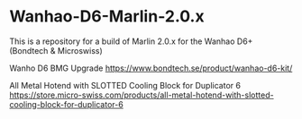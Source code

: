 # Wanhao-D6-Marlin-2.0.x
This is a repository for a build of Marlin 2.0.x for the Wanhao D6+ (Bondtech &amp; Microswiss)

Wanho D6 BMG Upgrade
https://www.bondtech.se/product/wanhao-d6-kit/

All Metal Hotend with SLOTTED Cooling Block for Duplicator 6
https://store.micro-swiss.com/products/all-metal-hotend-with-slotted-cooling-block-for-duplicator-6
